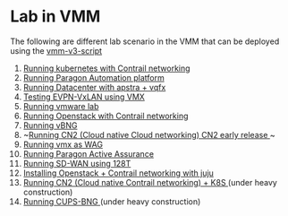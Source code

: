 # Lab in VMM
The following are different lab scenario in the VMM that can be deployed using the [vmm-v3-script](https://github.com/Juniper-SE/vmm-v3-script)


1. [Running kubernetes with Contrail networking ](k8s_with_contrail/README.md)
2. [Running Paragon Automation platform](paragon/README.md)
3. [Running Datacenter with apstra + vqfx](dc_with_apstra.4.0/README.md)
4. [Testing EVPN-VxLAN using VMX](evpn/README.md)
5. [Running vmware lab](vmware/README.md)
6. [Running Openstack with Contrail networking ](openstack_with_contrail/README.md)
7. [Running vBNG ](vbng/README.md)
8. ~[Running CN2 (Cloud native Cloud networking) CN2 early release ](cn2-early/README.md)~
9. [Running vmx as WAG ](vbng_dhcp/README.md)
10. [Running Paragon Active Assurance](paa/README.md)
11. [Running SD-WAN using 128T](128T/README.md)
12. [Installing Openstack  + Contrail networking  with juju](openstack_with_juju/README.md)
13. [Running CN2 (Cloud native Contrail networking) + K8S ](cn2/README.md) (under heavy construction)
14. [Running CUPS-BNG ](cups_bng/README.md) (under heavy construction)
